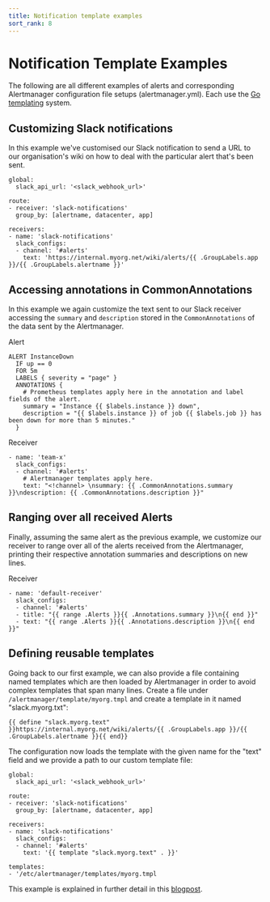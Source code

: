 ```yaml
---
title: Notification template examples
sort_rank: 8
---
```

# Notification Template Examples

The following are all different examples of alerts and corresponding Alertmanager configuration file setups (alertmanager.yml).
Each use the [Go templating](http://golang.org/pkg/text/template/) system.

## Customizing Slack notifications

In this example we've customised our Slack notification to send a URL to our organisation's wiki on how to deal with the particular alert that's been sent.

```
global:
  slack_api_url: '<slack_webhook_url>'

route:
- receiver: 'slack-notifications'
  group_by: [alertname, datacenter, app]

receivers:
- name: 'slack-notifications'
  slack_configs:
  - channel: '#alerts'
    text: 'https://internal.myorg.net/wiki/alerts/{{ .GroupLabels.app }}/{{ .GroupLabels.alertname }}'
```

## Accessing annotations in CommonAnnotations

In this example we again customize the text sent to our Slack receiver accessing the `summary` and `description` stored in the `CommonAnnotations` of the data sent by the Alertmanager.

Alert

```
ALERT InstanceDown
  IF up == 0
  FOR 5m
  LABELS { severity = "page" }
  ANNOTATIONS {
    # Prometheus templates apply here in the annotation and label fields of the alert.
    summary = "Instance {{ $labels.instance }} down",
    description = "{{ $labels.instance }} of job {{ $labels.job }} has been down for more than 5 minutes."
  }
```

Receiver

```
- name: 'team-x'
  slack_configs:
  - channel: '#alerts'
    # Alertmanager templates apply here.
    text: "<!channel> \nsummary: {{ .CommonAnnotations.summary }}\ndescription: {{ .CommonAnnotations.description }}"
```

## Ranging over all received Alerts

Finally, assuming the same alert as the previous example, we customize our receiver to range over all of the alerts received from the Alertmanager, printing their respective annotation summaries and descriptions on new lines.

Receiver

```
- name: 'default-receiver'
  slack_configs:
  - channel: '#alerts'
  - title: "{{ range .Alerts }}{{ .Annotations.summary }}\n{{ end }}"
  - text: "{{ range .Alerts }}{{ .Annotations.description }}\n{{ end }}"
```

## Defining reusable templates

Going back to our first example, we can also provide a file containing named templates which are then loaded by Alertmanager in order to avoid complex templates that span many lines.
Create a file under `/alertmanager/template/myorg.tmpl` and create a template in it named "slack.myorg.txt":

```
{{ define "slack.myorg.text" }}https://internal.myorg.net/wiki/alerts/{{ .GroupLabels.app }}/{{ .GroupLabels.alertname }}{{ end}}
```

The configuration now loads the template with the given name for the "text" field and we provide a path to our custom template file:

```
global:
  slack_api_url: '<slack_webhook_url>'

route:
- receiver: 'slack-notifications'
  group_by: [alertname, datacenter, app]

receivers:
- name: 'slack-notifications'
  slack_configs:
  - channel: '#alerts'
    text: '{{ template "slack.myorg.text" . }}'

templates:
- '/etc/alertmanager/templates/myorg.tmpl
```

This example is explained in further detail in this [blogpost](https://prometheus.io/blog/2016/03/03/custom-alertmanager-templates/).
